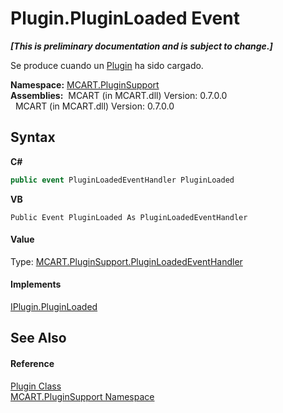 # Plugin.PluginLoaded Event
 _**\[This is preliminary documentation and is subject to change.\]**_

Se produce cuando un <a href="a9773c1d-7ff5-ea9a-06bc-836b7335120f">Plugin</a> ha sido cargado.

**Namespace:**&nbsp;<a href="4abc7841-aae2-1ecc-94fa-a3d251746bda">MCART.PluginSupport</a><br />**Assemblies:**&nbsp;&nbsp;MCART (in MCART.dll) Version: 0.7.0.0<br />&nbsp;&nbsp;MCART (in MCART.dll) Version: 0.7.0.0<br />

## Syntax

**C#**<br />
``` C#
public event PluginLoadedEventHandler PluginLoaded
```

**VB**<br />
``` VB
Public Event PluginLoaded As PluginLoadedEventHandler
```


#### Value
Type: <a href="122e4251-ef41-ad12-5d2d-de8ef9941d45">MCART.PluginSupport.PluginLoadedEventHandler</a>

#### Implements
<a href="2c633ce3-ce6e-4368-045b-c54b3c4429ca">IPlugin.PluginLoaded</a><br />

## See Also


#### Reference
<a href="a9773c1d-7ff5-ea9a-06bc-836b7335120f">Plugin Class</a><br /><a href="4abc7841-aae2-1ecc-94fa-a3d251746bda">MCART.PluginSupport Namespace</a><br />